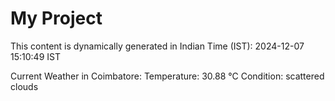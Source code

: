 # My Project

This content is dynamically generated in Indian Time (IST): 2024-12-07 15:10:49 IST


Current Weather in Coimbatore:
Temperature: 30.88 °C
Condition: scattered clouds
